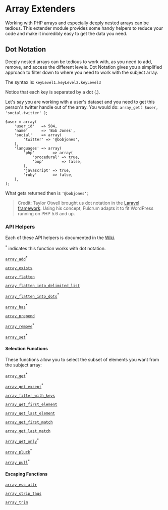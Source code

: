 # Array Extenders

Working with PHP arrays and especially deeply nested arrays can be tedious.  This extender module provides some handy helpers to reduce your code and make it incredibly easy to get the data you need.

## Dot Notation

Deeply nested arrays can be tedious to work with, as you need to add, remove, and access the different levels.  Dot Notation gives you a simplified approach to filter down to where you need to work with the subject array. 

The syntax is:
    `keyLevel1.keyLevel2.keyLevel3`
    
Notice that each key is separated by a dot (.).  

Let's say you are working with a user's dataset and you need to get this person's twitter handle out of the array.  You would do:  `array_get( $user, 'social.twitter' )`;
    
```
$user = array(
	'user_id'   => 504,
	'name'      => 'Bob Jones',
	'social'    => array(
		'twitter' => '@bobjones',
	),
	'languages' => array(
		'php'        => array(
			'procedural' => true,
			'oop'        => false,
		),
		'javascript' => true,
		'ruby'       => false,
	),
);
```
What gets returned then is `'@bobjones'`;
  
>Credit: Taylor Otwell brought us dot notation in the [Laravel framework](https://laravel.com/).  Using his concept, Fulcrum adapts it to fit WordPress running on PHP 5.6 and up.

### API Helpers

Each of these API helpers is documented in the [Wiki](https://github.com/wpfulcrum/extender/wiki/Array-API-Functionality).

<sup>*</sup> indicates this function works with dot notation.

[`array_add`](https://github.com/wpfulcrum/extender/wiki/array_add)<sup>*</sup>

[`array_exists`](https://github.com/wpfulcrum/extender/wiki/array_exists)

[`array_flatten`](https://github.com/wpfulcrum/extender/wiki/array_flatten)

[`array_flatten_into_delimited_list`](https://github.com/wpfulcrum/extender/wiki/array_flatten_into_delimited_list)
 
[`array_flatten_into_dots`](https://github.com/wpfulcrum/extender/wiki/array_flatten_into_dots)<sup>*</sup>

[`array_has`](https://github.com/wpfulcrum/extender/wiki/array_has)<sup>*</sup>

[`array_prepend`](https://github.com/wpfulcrum/extender/wiki/array_prepend)

[`array_remove`](https://github.com/wpfulcrum/extender/wiki/array_remove)<sup>*</sup>

[`array_set`](https://github.com/wpfulcrum/extender/wiki/array_set)<sup>*</sup>

#### Selection Functions

These functions allow you to select the subset of elements you want from the subject array:

[`array_get`](https://github.com/wpfulcrum/extender/wiki/array_get)<sup>*</sup>

[`array_get_except`](https://github.com/wpfulcrum/extender/wiki/array_get_except)<sup>*</sup>

[`array_filter_with_keys`](https://github.com/wpfulcrum/extender/wiki/array_filter_with_keys)

[`array_get_first_element`](https://github.com/wpfulcrum/extender/wiki/array_get_first_element)

[`array_get_last_element`](https://github.com/wpfulcrum/extender/wiki/array_get_last_element)

[`array_get_first_match`](https://github.com/wpfulcrum/extender/wiki/array_get_first_match)

[`array_get_last_match`](https://github.com/wpfulcrum/extender/wiki/array_get_last_match)

[`array_get_only`](https://github.com/wpfulcrum/extender/wiki/array_get_only)<sup>*</sup>

[`array_pluck`](https://github.com/wpfulcrum/extender/wiki/array_pluck)<sup>*</sup>

[`array_pull`](https://github.com/wpfulcrum/extender/wiki/array_pull)<sup>*</sup>

#### Escaping Functions

[`array_esc_attr`](https://github.com/wpfulcrum/extender/wiki/array_esc_attr)

[`array_strip_tags`](https://github.com/wpfulcrum/extender/wiki/array_strip_tags)

[`array_trim`](https://github.com/wpfulcrum/extender/wiki/array_trim)
